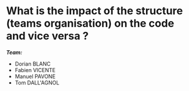 # **What is the impact of the structure \(teams organisation\) on the code and vice versa ?**

_**Team:**_

* Dorian BLANC
* Fabien VICENTE
* Manuel PAVONE
* Tom DALL'AGNOL



